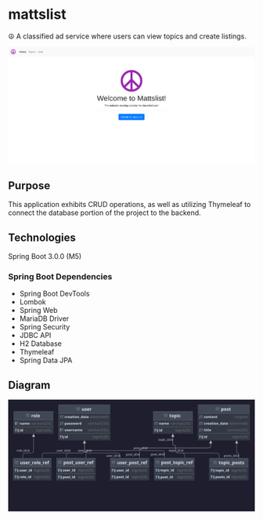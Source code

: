 # mattslist

☮️ A classified ad service where users can view topics and create listings.

![index](assets/index_view.png)

## Purpose

This application exhibits CRUD operations, as well as utilizing Thymeleaf to connect the database portion of the project to the backend.

## Technologies

Spring Boot 3.0.0 (M5)

### Spring Boot Dependencies
- Spring Boot DevTools
- Lombok
- Spring Web
- MariaDB Driver
- Spring Security
- JDBC API
- H2 Database
- Thymeleaf
- Spring Data JPA

## Diagram

![ER Diagram](assets/erd.png)